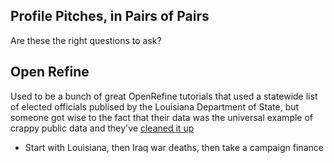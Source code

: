   
## Profile Pitches, in Pairs of Pairs

Are these the right questions to ask?

## Open Refine

Used to be a bunch of great OpenRefine tutorials that used a statewide list of elected officials publised by the Louisiana Department of State, but someone got wise to the fact that their data was the universal example of crappy public data and they've [cleaned it up](http://www.sos.la.gov/ElectionsAndVoting/FindPublicOfficials/Pages/default.aspx)

* Start with Louisiana, then Iraq war deaths, then take a campaign finance  
